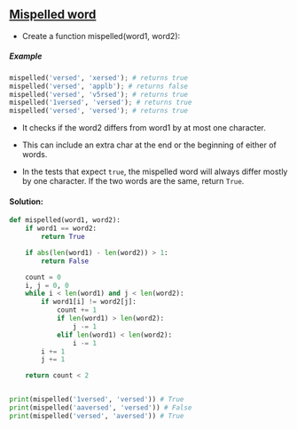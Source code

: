 ## [Mispelled word](https://www.codewars.com/kata/5892595f190ca40ad0000095/python)

- Create a function mispelled(word1, word2):

##### Example

```python
mispelled('versed', 'xersed'); # returns true
mispelled('versed', 'applb'); # returns false
mispelled('versed', 'v5rsed'); # returns true
mispelled('1versed', 'versed'); # returns true
mispelled('versed', 'versed'); # returns true
```

- It checks if the word2 differs from word1 by at most one character.

- This can include an extra char at the end or the beginning of either of words.

- In the tests that expect `true`, the mispelled word will always differ mostly by one character. If the two words are the same, return `True`.



#### Solution:

```python
def mispelled(word1, word2):
    if word1 == word2:
        return True

    if abs(len(word1) - len(word2)) > 1:
        return False

    count = 0
    i, j = 0, 0
    while i < len(word1) and j < len(word2):
        if word1[i] != word2[j]:
            count += 1
            if len(word1) > len(word2):
                j -= 1
            elif len(word1) < len(word2):
                i -= 1
        i += 1
        j += 1

    return count < 2


print(mispelled('1versed', 'versed')) # True
print(mispelled('aaversed', 'versed')) # False
print(mispelled('versed', 'aversed')) # True
```